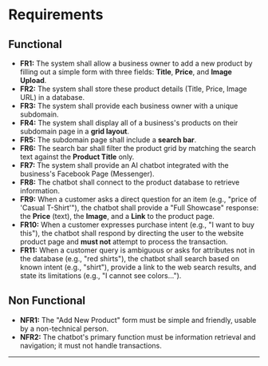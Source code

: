 # Requirements

## Functional
* **FR1:** The system shall allow a business owner to add a new product by filling out a simple form with three fields: **Title**, **Price**, and **Image Upload**.
* **FR2:** The system shall store these product details (Title, Price, Image URL) in a database.
* **FR3:** The system shall provide each business owner with a unique subdomain.
* **FR4:** The system shall display all of a business's products on their subdomain page in a **grid layout**.
* **FR5:** The subdomain page shall include a **search bar**.
* **FR6:** The search bar shall filter the product grid by matching the search text against the **Product Title** only.
* **FR7:** The system shall provide an AI chatbot integrated with the business's Facebook Page (Messenger).
* **FR8:** The chatbot shall connect to the product database to retrieve information.
* **FR9:** When a customer asks a direct question for an item (e.g., "price of 'Casual T-Shirt'"), the chatbot shall provide a "Full Showcase" response: the **Price** (text), the **Image**, and a **Link** to the product page.
* **FR10:** When a customer expresses purchase intent (e.g., "I want to buy this"), the chatbot shall respond by directing the user to the website product page and **must not** attempt to process the transaction.
* **FR11:** When a customer query is ambiguous or asks for attributes not in the database (e.g., "red shirts"), the chatbot shall search based on known intent (e.g., "shirt"), provide a link to the web search results, and state its limitations (e.g., "I cannot see colors...").

## Non Functional
* **NFR1:** The "Add New Product" form must be simple and friendly, usable by a non-technical person.
* **NFR2:** The chatbot's primary function must be information retrieval and navigation; it must not handle transactions.

---
